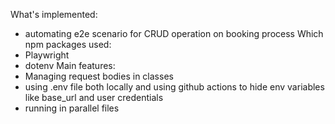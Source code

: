 What's implemented:
- automating e2e scenario for CRUD operation on booking process
Which npm packages used:
- Playwright
- dotenv
Main features:
- Managing request bodies in classes
- using .env file both locally and using github actions to hide env variables like base_url and user credentials
- running in parallel files
